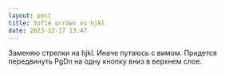 ```yaml
---
layout: post
title: Sofle arrows vs hjkl
date: 2023-12-17 13:47
---
```


Заменяю стрелки на hjkl. Иначе путаюсь с вимом. Придется передвинуть PgDn на одну кнопку вниз в верхнем слое.